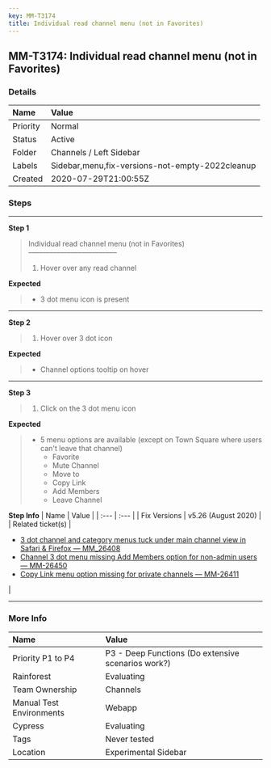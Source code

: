 ```yaml
---
key: MM-T3174
title: Individual read channel menu (not in Favorites)
---
```


## MM-T3174: Individual read channel menu (not in Favorites)

### Details

| Name     | Value                                           |
| :------- | :---------------------------------------------- |
| Priority | Normal                                          |
| Status   | Active                                          |
| Folder   | Channels / Left Sidebar                         |
| Labels   | Sidebar,menu,fix-versions-not-empty-2022cleanup |
| Created  | 2020-07-29T21:00:55Z                            |

### Steps

<hr/>

**Step 1**

> <article>Individual read channel menu (not in Favorites)<br>–––––––––––––––––––––––––<ol><li>Hover over any read channel</li></ol></article>

**Expected**

> <article><ul><li>3 dot menu icon is present</li></ul></article>

<hr/>

**Step 2**

> <article><ol><li>Hover over 3 dot icon</li></ol></article>

**Expected**

> <article><ul><li>Channel options tooltip on hover</li></ul></article>

<hr/>

**Step 3**

> <article><ol><li>Click on the 3 dot menu icon</li></ol></article>

**Expected**

> <article><ul><li>5 menu options are available (except on Town Square where users can't leave that channel)<ul><li>Favorite</li><li>Mute Channel</li><li>Move to</li><li>Copy Link</li><li>Add Members</li><li>Leave Channel</li></ul></li></ul></article>

**Step Info**
| Name | Value |
| :--- | :--- |
| Fix Versions | v5.26 (August 2020) |
| Related ticket(s) | <ul><li><a href="https://mattermost.atlassian.net/browse/MM-26408">3 dot channel and category menus tuck under main channel view in Safari &amp; Firefox — MM_26408</a></li><li><a href="https://mattermost.atlassian.net/browse/MM-26450">Channel 3 dot menu missing Add Members option for non-admin users — MM-26450</a></li><li><a href="https://mattermost.atlassian.net/browse/MM-26411">Copy Link menu option missing for private channels — MM-26411</a></li></ul> |

<hr/>

### More Info

| Name                     | Value                                              |
| :----------------------- | :------------------------------------------------- |
| Priority P1 to P4        | P3 - Deep Functions (Do extensive scenarios work?) |
| Rainforest               | Evaluating                                         |
| Team Ownership           | Channels                                           |
| Manual Test Environments | Webapp                                             |
| Cypress                  | Evaluating                                         |
| Tags                     | Never tested                                       |
| Location                 | Experimental Sidebar                               |
